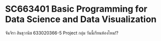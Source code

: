 # SC663401 Basic Programming for Data Science and Data Visualization
จันจิรา สินธุวานิช 633020366-5 Project กลุ่ม วันนี้เรียนห้องไหน!?
